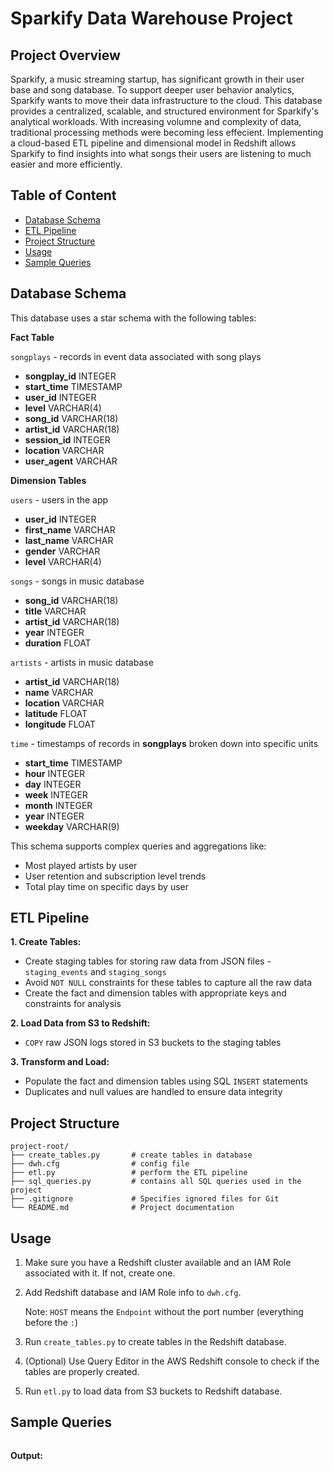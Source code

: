 # Sparkify Data Warehouse Project
## Project Overview
Sparkify, a music streaming startup, has significant growth in their user base and song database. To support deeper user behavior analytics, Sparkify wants to move their data infrastructure to the cloud. 
This database provides a centralized, scalable, and structured environment for Sparkify's analytical workloads. With increasing volumne and complexity of data, traditional processing methods were becoming less effecient. Implementing a cloud-based ETL pipeline and dimensional model in Redshift allows Sparkify to find insights into what songs their users are listening to much easier and more efficiently.
## Table of Content

- [Database Schema](#database-schema)
- [ETL Pipeline](#etl-pipeline)
- [Project Structure](#project-structure)
- [Usage](#usage)
- [Sample Queries](#sample-queries)

## Database Schema
This database uses a star schema with the following tables:

**Fact Table**

`songplays` - records in event data associated with song plays

- **songplay_id** INTEGER
- **start_time** TIMESTAMP
- **user_id** INTEGER
- **level** VARCHAR(4)
- **song_id** VARCHAR(18)
- **artist_id** VARCHAR(18)
- **session_id** INTEGER
- **location** VARCHAR
- **user_agent** VARCHAR

**Dimension Tables**

`users` - users in the app

- **user_id** INTEGER
- **first_name** VARCHAR
- **last_name** VARCHAR
- **gender** VARCHAR
- **level** VARCHAR(4)

`songs` - songs in music database

- **song_id** VARCHAR(18)
- **title** VARCHAR
- **artist_id** VARCHAR(18)
- **year** INTEGER
- **duration** FLOAT

`artists` - artists in music database

- **artist_id** VARCHAR(18)
- **name** VARCHAR
- **location** VARCHAR
- **latitude** FLOAT
- **longitude** FLOAT

`time` - timestamps of records in **songplays** broken down into specific units

- **start_time** TIMESTAMP
- **hour** INTEGER
- **day** INTEGER
- **week** INTEGER
- **month** INTEGER
- **year** INTEGER
- **weekday** VARCHAR(9)

This schema supports complex queries and aggregations like:

- Most played artists by user
- User retention and subscription level trends
- Total play time on specific days by user

## ETL Pipeline

**1. Create Tables:**

- Create staging tables for storing raw data from JSON files - `staging_events` and `staging_songs`
- Avoid `NOT NULL` constraints for these tables to capture all the raw data
- Create the fact and dimension tables with appropriate keys and constraints for analysis

**2. Load Data from S3 to Redshift:**

- `COPY` raw JSON logs stored in S3 buckets to the staging tables

**3. Transform and Load:**

- Populate the fact and dimension tables using SQL `INSERT` statements
- Duplicates and null values are handled to ensure data integrity

## Project Structure
```
project-root/
├── create_tables.py       # create tables in database
├── dwh.cfg                # config file
├── etl.py                 # perform the ETL pipeline
├── sql_queries.py         # contains all SQL queries used in the project
├── .gitignore             # Specifies ignored files for Git
└── README.md              # Project documentation
```
## Usage
1. Make sure you have a Redshift cluster available and an IAM Role associated with it. If not, create one.
2. Add Redshift database and IAM Role info to `dwh.cfg`.

    Note: `HOST` means the `Endpoint` without the port number (everything before the `:`)

3. Run `create_tables.py` to create tables in the Redshift database.
4. (Optional) Use Query Editor in the AWS Redshift console to check if the tables are properly created.
5. Run `etl.py` to load data from S3 buckets to Redshift database.
## Sample Queries
```
```
**Output:**
